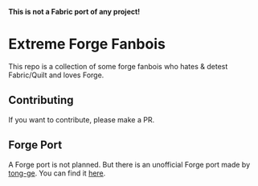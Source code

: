 **This is not a Fabric port of any project!**

# Extreme Forge Fanbois

This repo is a collection of some forge fanbois who hates & detest Fabric/Quilt and loves Forge.

## Contributing

If you want to contribute, please make a PR.

## Forge Port

A Forge port is not planned. But there is an unofficial Forge port made by [tong-ge](https://github.com/tong-ge). You can find it [here](https://github.com/tong-ge/Extreme-Fabric-Fanbois/).